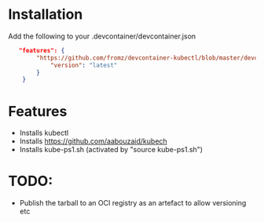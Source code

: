 # Installation
Add the following to your .devcontainer/devcontainer.json 
```json
   "features": {
        "https://github.com/fromz/devcontainer-kubectl/blob/master/devcontainer-feature-kubectl.tgz?raw=true": {
            "version": "latest"
        }
    }
```

# Features

- Installs kubectl
- Installs https://github.com/aabouzaid/kubech
- Installs kube-ps1.sh (activated by "source kube-ps1.sh")

# TODO:
- Publish the tarball to an OCI registry as an artefact to allow versioning etc
